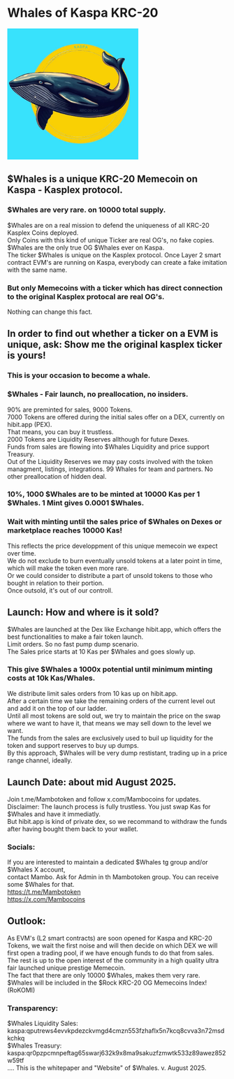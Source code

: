 # Whales of Kaspa KRC-20
<img src="https://raw.githubusercontent.com/Mambo-Token/MamboLaunchPad/refs/heads/main/logos/Whales-Logo.jpg" width="300" height="300">

## $Whales is a unique KRC-20 Memecoin on Kaspa - Kasplex protocol.  
### $Whales are very rare. on 10000 total supply.  
$Whales are on a real mission to defend the uniqueness of all KRC-20 Kasplex Coins deployed.  
Only Coins with this kind of unique Ticker are real OG's, no fake copies.  
$Whales are the only true OG $Whales ever on Kaspa.  
The ticker $Whales is unique on the Kasplex protocol. Once Layer 2 smart contract EVM's are running on Kaspa,
everybody can create a fake imitation with the same name.  
### But only Memecoins with a ticker which has direct connection to the original Kasplex protocal are real OG's.  
Nothing can change this fact.  
## In order to find out whether a ticker on a EVM is unique, ask: Show me the original kasplex ticker is yours!  

### This is your occasion to become a whale.  

### $Whales - Fair launch, no preallocation, no insiders.  
90% are preminted for sales, 9000 Tokens.  
7000 Tokens are offered during the initial sales offer on a DEX, currently on hibit.app (PEX).    
That means, you can buy it trustless.   
2000 Tokens are Liquidity Reserves allthough for future Dexes.  
Funds from sales are flowing into $Whales Liquidity and price support Treasury.  
Out of the Liquidity Reserves we may pay costs involved with the token managment, listings, integrations. 
99 Whales for team and partners. No other preallocation of hidden deal.  
### 10%, 1000 $Whales are to be minted at 10000 Kas per 1 $Whales. 1 Mint gives 0.0001 $Whales.  
### Wait with minting until the sales price of $Whales on Dexes or marketplace reaches 10000 Kas!  
This reflects the price developpment of this unique memecoin we expect over time.  
We do not exclude to burn eventually unsold tokens at a later point in time, which will make the token even more rare.  
Or we could consider to distribute a part of unsold tokens to those who bought in relation to their portion.  
Once outsold, it's out of our controll.  

## Launch: How and where is it sold?  
$Whales are launched at the Dex like Exchange hibit.app, which offers the best functionalities to make a fair token launch.  
Limit orders. So no fast pump dump scenario.  
The Sales price starts at 10 Kas per $Whales and goes slowly up.  
### This give $Whales a 1000x potential until minimum minting costs at 10k Kas/Whales.  
We distribute limit sales orders from 10 kas up on hibit.app.  
After a certain time we take the remaining orders of the current level out and add it on the top of our ladder.  
Until all most tokens are sold out, we try to maintain the price on the swap where we want to have it, that means we may sell down to the level we want.  
The funds from the sales are exclusively used to buil up liquidity for the token and support reserves to buy up dumps.  
By this approach, $Whales will be very dump restistant, trading up in a price range channel, ideally.  
## Launch Date: about mid August 2025.
Join t.me/Mambotoken  and follow x.com/Mambocoins for updates.  
Disclaimer: The launch process is fully trustless. You just swap Kas for $Whales and have it immediatly.  
But hibit.app is kind of private dex, so we recommand to withdraw the funds after having bought them back to your wallet.  

### Socials:  
If you are interested to maintain a dedicated $Whales tg group and/or $Whales X account,  
contact Mambo. Ask for Admin in th Mambotoken group. You can receive some $Whales for that.  
https://t.me/Mambotoken  
https://x.com/Mambocoins  

## Outlook:  
As EVM's (L2 smart contracts) are soon opened for Kaspa and KRC-20 Tokens, we wait the first noise and will then decide on which DEX we will first open a trading pool, if we have enough funds to do that from sales.  
The rest is up to the open interest of the community in a high quality ultra fair launched unique prestige Memecoin.  
The fact that there are only 10000 $Whales, makes them very rare.  
$Whales will be included in the $Rock KRC-20 OG Memecoins Index! (RoKOMI)  

### Transparency:  
$Whales Liquidity Sales: kaspa:qputrews4evvkpdezckvmgd4cmzn553fzhaflx5n7kcq8cvva3n72msdkchkq   
$Whales Treasury: kaspa:qr0pzpcmnpeftag65swarj632k9x8ma9sakuzfzmwtk533z89awez852w59tf  
....
This is the whitepaper and "Website" of $Whales.  v. August 2025.
